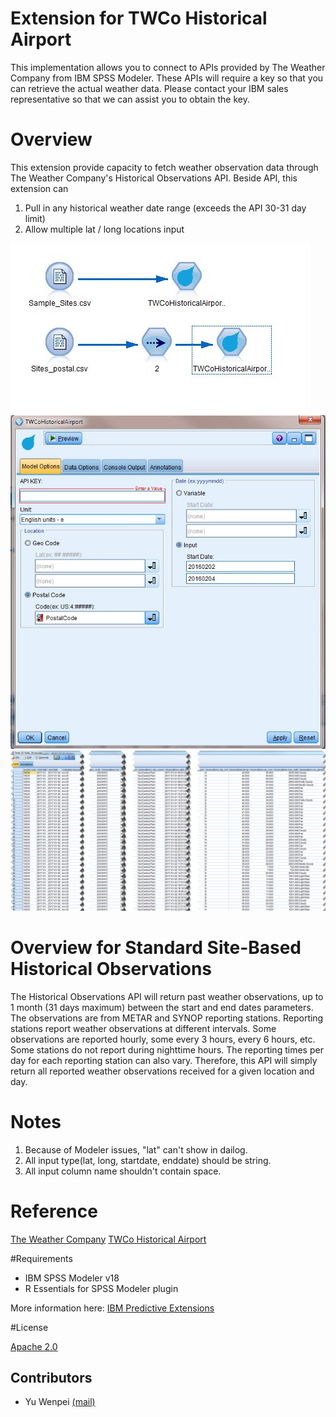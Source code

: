# Extension for TWCo Historical Airport
This implementation allows you to connect to APIs provided by The Weather Company from IBM SPSS Modeler. These APIs will require a key so that you can retrieve the actual weather data. Please contact your IBM sales representative so that we can assist you to obtain the key. 

# Overview
This extension provide capacity to fetch weather observation data through The Weather Company's Historical Observations API. Beside API, this extension can  
1. Pull in any historical weather date range (exceeds the API 30-31 day limit)  
2. Allow multiple lat / long locations input  

![Screenshot](./Screenshot/stream.jpg)
![Screenshot1](./Screenshot/node.jpg)
![Screenshot2](./Screenshot/output.jpg)

# Overview for Standard Site-Based Historical Observations
The Historical Observations API will return past weather observations, up to 1 month (31 days maximum) between the start and end dates parameters. The observations are from METAR and SYNOP reporting stations. Reporting stations report weather observations at different intervals. Some observations are reported hourly, some every 3 hours, every 6 hours, etc. Some stations do not report during nighttime hours. The reporting times per day for each reporting station can also vary. Therefore, this API will simply return all reported weather observations received for a given location and day.


# Notes
1. Because of Modeler issues, "lat" can't show in dailog.
2. All input type(lat, long, startdate, enddate) should be string. 
3. All input column name shouldn't contain space.

# Reference
[The Weather Company](http://www.theweathercompany.com/)
[TWCo Historical Airport](http://goo.gl/DplOKj)


#Requirements

- IBM SPSS Modeler v18
- R Essentials for SPSS Modeler plugin 

More information here: [IBM Predictive Extensions][2]



#License

[Apache 2.0][1]


Contributors
----
- Yu Wenpei [(mail)](yuwenp@cn.ibm.com)

[1]: http://www.apache.org/licenses/LICENSE-2.0.html
[2]: https://developer.ibm.com/predictiveanalytics/downloads/#tab2
